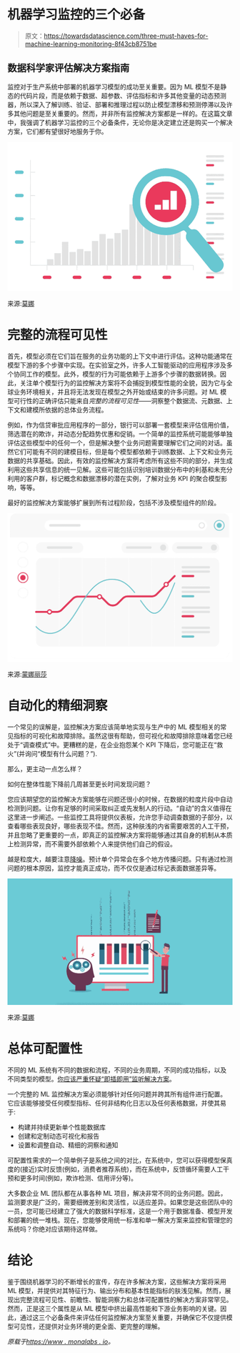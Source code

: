 # 机器学习监控的三个必备

> 原文：<https://towardsdatascience.com/three-must-haves-for-machine-learning-monitoring-8f43cb8751be>

## 数据科学家评估解决方案指南

监控对于生产系统中部署的机器学习模型的成功至关重要。因为 ML 模型不是静态的代码片段，而是依赖于数据、超参数、评估指标和许多其他变量的动态预测器，所以深入了解训练、验证、部署和推理过程以防止模型漂移和预测停滞以及许多其他问题是至关重要的。然而，并非所有监控解决方案都是一样的。在这篇文章中，我强调了机器学习监控的三个必备条件，无论你是决定建立还是购买一个解决方案，它们都有望很好地服务于你。

![](img/74ead4f39b2a71358266ef2c40b688b0.png)

来源:[莫娜](https://www.monalabs.io/)

# 完整的流程可见性

首先，模型必须在它们旨在服务的业务功能的上下文中进行评估。这种功能通常在模型下游的多个步骤中实现。在实验室之外，许多人工智能驱动的应用程序涉及多个协同工作的模型。此外，模型的行为可能依赖于上游多个步骤的数据转换。因此，关注单个模型行为的监控解决方案将不会捕捉到模型性能的全貌，因为它与全球业务环境相关，并且将无法发现在模型之外开始或结束的许多问题。对 ML 模型可行性的正确评估只能来自*完整的流程可见性*——洞察整个数据流、元数据、上下文和建模所依据的总体业务流程。

例如，作为信贷审批应用程序的一部分，银行可以部署一套模型来评估信用价值，筛选潜在的欺诈，并动态分配趋势优惠和促销。一个简单的监控系统可能能够单独评估这些模型中的任何一个，但是解决整个业务问题需要理解它们之间的对话。虽然它们可能有不同的建模目标，但是每个模型都依赖于训练数据、上下文和业务元数据的共享基础。因此，有效的监控解决方案将考虑所有这些不同的部分，并生成利用这些共享信息的统一见解。这些可能包括识别培训数据分布中的利基和未充分利用的客户群，标记概念和数据漂移的潜在实例，了解对业务 KPI 的聚合模型影响，等等。

最好的监控解决方案能够扩展到所有过程阶段，包括不涉及模型组件的阶段。

![](img/48cfcc5db934afb9741d38bcb4c8cd61.png)

来源:[蒙娜丽莎](https://www.monalabs.io/)

# 自动化的精细洞察

一个常见的误解是，监控解决方案应该简单地实现与生产中的 ML 模型相关的常见指标的可视化和故障排除。虽然这很有帮助，但可视化和故障排除意味着您已经处于“调查模式”中。更糟糕的是，在企业抱怨某个 KPI 下降后，您可能正在“救火”(并询问“模型有什么问题？”).

那么，更主动一点怎么样？

如何在整体性能下降前几周甚至更长时间发现问题？

您应该期望您的监控解决方案能够在问题还很小的时候，在数据的粒度片段中自动检测到问题。让你有足够的时间采取纠正或先发制人的行动。“自动”的含义值得在这里进一步阐述。一些监控工具将提供仪表板，允许您手动调查数据的子部分，以查看哪些表现良好，哪些表现不佳。然而，这种肤浅的内省需要艰苦的人工干预，并且忽略了更重要的一点，即真正的监控解决方案将能够通过其自身的机制从本质上检测异常，而不需要外部依赖个人来提供他们自己的假设。

越是粒度大，越要注意[降噪](https://www.monalabs.io/blog/successful-monitoring-get-granular-but-avoid-noise)。预计单个异常会在多个地方传播问题。只有通过检测问题的根本原因，监控才能真正成功，而不仅仅是通过标记表面数据差异等。

![](img/68698ca7b41a173d8d95fc50c5d14e74.png)

来源:[莫娜](https://www.monalabs.io/)

# 总体可配置性

不同的 ML 系统有不同的数据和流程，不同的业务周期，不同的成功指标，以及不同类型的模型。[你应该严重怀疑“即插即用”监听解决方案](/the-platform-approach-to-ai-monitoring-dcc43dee6c6e)。

一个完整的 ML 监控解决方案必须能够针对任何问题并跨其所有组件进行配置。它应该能够接受任何模型指标、任何非结构化日志以及任何表格数据，并使其易于:

*   构建并持续更新单个性能数据库
*   创建和定制动态可视化和报告
*   设置和调整自动、精细的洞察和通知

可配置性需求的一个简单例子是系统之间的对比，在系统中，您可以获得模型保真度的(接近)实时反馈(例如，消费者推荐系统)，而在系统中，反馈循环需要人工干预和更多时间(例如，欺诈检测、信用评分等)。

大多数企业 ML 团队都在从事各种 ML 项目，解决非常不同的业务问题。因此，监测要求是广泛的，需要细微差别和灵活性，以适应差异。如果您是这些团队中的一员，您可能已经建立了强大的数据科学标准，这是一个用于数据准备、模型开发和部署的统一堆栈。现在，您能够使用统一标准和单一解决方案来监控和管理您的系统吗？你绝对应该期待这样做。

# 结论

鉴于围绕机器学习的不断增长的宣传，存在许多解决方案，这些解决方案将采用 ML 模型，并提供对其特征行为、输出分布和基本性能指标的肤浅见解。然而，展现出完整流程可见性、前瞻性、智能洞察力和总体可配置性的解决方案非常罕见。然而，正是这三个属性是从 ML 模型中挤出最高性能和下游业务影响的关键。因此，通过这三个必备条件来评估任何监控解决方案至关重要，并确保它不仅提供模型可见性，还提供对业务环境的更全面、更完整的理解。

*原载于*[*https://www . monalabs . io*](https://www.monalabs.io/blog/three-must-haves-for-machine-learning-monitoring-software)*。*